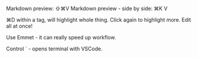 Markdown preview: ⇧⌘V 
Markdown preview - side by side: ⌘K V

⌘D within a tag, will highlight whole thing. Click again to highlight more. Edit all at once!

Use Emmet - it can really speed up workflow.

Control ` - opens terminal with VSCode.

 